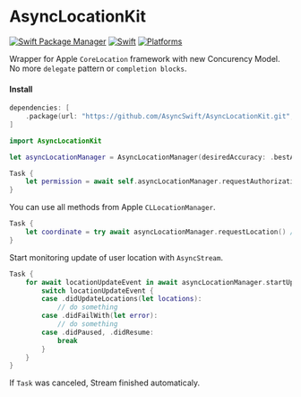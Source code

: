 # AsyncLocationKit

[![Swift Package Manager](https://img.shields.io/badge/Swift_Package_Manager-compatible-orange?style=flat)](https://img.shields.io/badge/Swift_Package_Manager-compatible-orange?style=flat)
[![Swift](https://img.shields.io/badge/Swift-5.5-orange?style=flat)](https://img.shields.io/badge/Swift-5.5-Orange?style=flat)
[![Platforms](https://img.shields.io/badge/platforms-iOS--13%20|%20macOS(beta)-orange?style=flat)](https://img.shields.io/badge/platforms-iOS--13%20|%20macOS(beta)-orange?style=flat)

Wrapper for Apple `CoreLocation` framework with new Concurency Model. No more `delegate` pattern or `completion blocks`.

#### Install

```swift
dependencies: [
    .package(url: "https://github.com/AsyncSwift/AsyncLocationKit.git", .upToNextMinor(from: "1.5.0"))
]
```

```swift
import AsyncLocationKit

let asyncLocationManager = AsyncLocationManager(desiredAccuracy: .bestAccuracy)

Task {
    let permission = await self.asyncLocationManager.requestAuthorizationWhenInUse() //returns CLAuthorizationStatus
}
```

You can use all methods from Apple `CLLocationManager`.

```swift
Task {
    let coordinate = try await asyncLocationManager.requestLocation() //Request user location once
}
```

Start monitoring update of user location with `AsyncStream`.

```swift
Task {
    for await locationUpdateEvent in await asyncLocationManager.startUpdatingLocation() {
        switch locationUpdateEvent {
        case .didUpdateLocations(let locations):
            // do something
        case .didFailWith(let error):
            // do something
        case .didPaused, .didResume: 
            break
        }
    }
}
```

If `Task` was canceled, Stream finished automaticaly.
